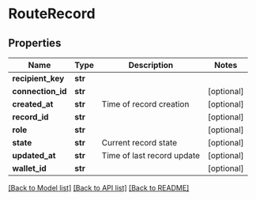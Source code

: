 # RouteRecord


## Properties
Name | Type | Description | Notes
------------ | ------------- | ------------- | -------------
**recipient_key** | **str** |  | 
**connection_id** | **str** |  | [optional] 
**created_at** | **str** | Time of record creation | [optional] 
**record_id** | **str** |  | [optional] 
**role** | **str** |  | [optional] 
**state** | **str** | Current record state | [optional] 
**updated_at** | **str** | Time of last record update | [optional] 
**wallet_id** | **str** |  | [optional] 

[[Back to Model list]](../README.md#documentation-for-models) [[Back to API list]](../README.md#documentation-for-api-endpoints) [[Back to README]](../README.md)


